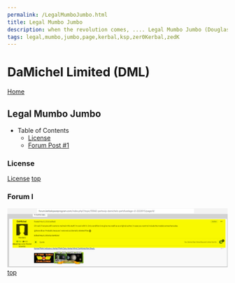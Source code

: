 ```yaml
---
permalink: /LegalMumboJumbo.html
title: Legal Mumbo Jumbo
description: when the revolution comes, .... Legal Mumbo Jumbo (Douglas Adams)
tags: legal,mumbo,jumbo,page,kerbal,ksp,zer0Kerbal,zedK
---
```

<!--
LegalMumboJumbo.md v1.0.5.2
DaMichel Limited (DML)
created: 09 Mar 2022
updated: 13 Apr 2023

TEMPLATE: LegalMumboJumbo.md v1.0.5.2
created: 01 Feb 2022
updated: 15 May 2022 -->

<script src="https://kit.fontawesome.com/0ea5493613.js" crossorigin="anonymous"></script>
<i class="fa-solid fa-file-contract fa-beat-fade fa-3x" style="--fa-beat-fade-opacity: 0.1; --fa-beat-fade-scale: 1.25;color: #6495ED" ></i>

# DaMichel Limited (DML)

[Home](/index.md)

## Legal Mumbo Jumbo

<!-- no toc -->
* Table of Contents
  * [License](#license)
  * [Forum Post #1](#forum-i)

### License

[License](./LegalMumboJumbo/License.md)
[top](#legal-mumbo-jumbo)

### Forum I

![Forum](./LegalMumboJumbo/FORUM-01.png)
[top](#legal-mumbo-jumbo)

<!-- this file CC BY-ND 4.0 Unported by zer0Kerbal -->

